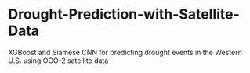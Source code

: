 # Drought-Prediction-with-Satellite-Data
XGBoost and Siamese CNN for predicting drought events in the Western U.S. using OCO-2 satellite data
